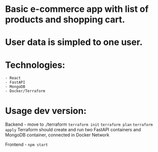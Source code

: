 # Basic e-commerce app with list of products and shopping cart. 

# User data is simpled to one user.


# Technologies:
    - React
    - FastAPI
    - MongoDB
    - Docker/Terraform


# Usage dev version:

Backend - move to ./terraform
`terraform init`
`terraform plan`
`terraform apply`
Terraform should create and run two FastAPI containers and MongoDB container, connected in Docker Network

Frontend - `npm start`

